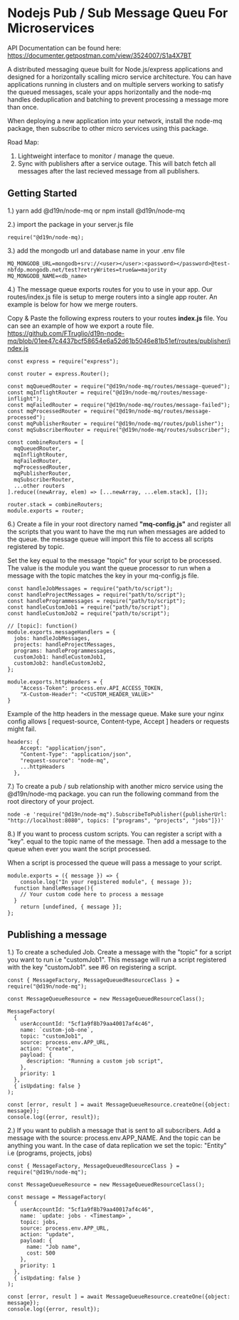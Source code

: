 # Nodejs Pub / Sub Message Queu For Microservices

API Documentation can be found here:
https://documenter.getpostman.com/view/3524007/S1a4X7BT

A distributed messaging queue built for Node.js/express applications and designed
for a horizontally scalling micro service architecture. You can have
applications running in clusters and on multiple servers working to satisfy
the queued messages, scale your apps horizontally and the node-mq handles
deduplication and batching to prevent processing a message more than once.

When deploying a new application into your network, install the node-mq package,
then subscribe to other micro services using this package.

Road Map:

1. Lightweight interface to monitor / manage the queue.
2. Sync with publishers after a service outage. This will batch fetch
   all messages after the last recieved message from all publishers.

## Getting Started

1.) yarn add @d19n/node-mq or npm install @d19n/node-mq

2.) import the package in your server.js file

```
require("@d19n/node-mq);

```

3.) add the mongodb url and database name in your .env file

```
MQ_MONGODB_URL=mongodb+srv://<user></user>:<password></password>@test-nbfdp.mongodb.net/test?retryWrites=true&w=majority
MQ_MONGODB_NAME=<db_name>

```

4.) The message queue exports routes for you to use in your app. Our routes/index.js
file is setup to merge routers into a single app router. An example is below for
how we merge routers.

Copy & Paste the following express routers to your routes **index.js** file. You
can see an example of how we export a route file.
https://github.com/FTruglio/d19n-node-mq/blob/01ee47c4437bcf58654e6a52d61b5046e81b51ef/routes/publisher/index.js

```
const express = require("express");

const router = express.Router();

const mqQueuedRouter = require("@d19n/node-mq/routes/message-queued");
const mqInflightRouter = require("@d19n/node-mq/routes/message-inflight");
const mqFailedRouter = require("@d19n/node-mq/routes/message-failed");
const mqProcessedRouter = require("@d19n/node-mq/routes/message-processed");
const mqPublisherRouter = require("@d19n/node-mq/routes/publisher");
const mqSubscriberRouter = require("@d19n/node-mq/routes/subscriber");

const combineRouters = [
  mqQueuedRouter,
  mqInflightRouter,
  mqFailedRouter,
  mqProcessedRouter,
  mqPublisherRouter,
  mqSubscriberRouter,
  ...other routers
].reduce((newArray, elem) => [...newArray, ...elem.stack], []);

router.stack = combineRouters;
module.exports = router;
```

6.) Create a file in your root directory named **"mq-config.js"** and register
all the scripts that you want to have the mq run when messages are added to the queue.
the message queue will import this file to access all scripts registered by topic.

Set the key equal to the message "topic" for your script to be processed.
The value is the module you want the queue processor to run when a message
with the topic matches the key in your mq-config.js file.

```
const handleJobMessages = require("path/to/script");
const handleProjectMessages = require("path/to/script");
const handleProgrammessages = require("path/to/script");
const handleCustomJob1 = require("path/to/script");
const handleCustomJob2 = require("path/to/script");

// [topic]: function()
module.exports.messageHandlers = {
  jobs: handleJobMessages,
  projects: handleProjectMessages,
  programs: handleProgrammessages,
  customJob1: handleCustomJob1,
  customJob2: handleCustomJob2,
};

module.exports.httpHeaders = {
	"Access-Token": process.env.API_ACCESS_TOKEN,
	"X-Custom-Header": "<CUSTOM_HEADER_VALUE>"
}
```

Example of the http headers in the message queue. Make sure your nginx config
allows [ request-source, Content-type, Accept ] headers or requests might fail.

```
headers: {
    Accept: "application/json",
    "Content-Type": "application/json",
    "request-source": "node-mq",
    ...httpHeaders
  },

```

7.) To create a pub / sub relationship with another micro service using the
@d19n/node-mq package. you can run the following command from the root directory
of your project.

```
node -e 'require("@d19n/node-mq").SubscribeToPublisher({publisherUrl: "http://localhost:8080", topics: ["programs", "projects", "jobs"]})'

```

8.) If you want to process custom scripts. You can register a script with a "key".
equal to the topic name of the message. Then add a message to the queue when
ever you want the script processed.

When a script is processed the queue will pass a message to your script.

```
module.exports = ({ message }) => {
	console.log("In your registered module", { message });
  function handleMessage(){
    // Your custom code here to process a message
  }
	return [undefined, { message }];
};

```

## Publishing a message

1.) To create a scheduled Job. Create a message with the "topic" for a script you
want to run i.e "customJob1". This message will run a script registered with the key
"customJob1". see #6 on registering a script.

```
const { MessageFactory, MessageQueuedResourceClass } = require("@d19n/node-mq");

const MessageQueueResource = new MessageQueuedResourceClass();

MessageFactory(
  {
    userAccountId: "5cf1a9f8b79aa40017af4c46",
    name: `custom-job-one`,
    topic: "customJob1",
    source: process.env.APP_URL,
    action: "create",
    payload: {
      description: "Running a custom job script",
    },
    priority: 1
  },
  { isUpdating: false }
);

const [error, result ] = await MessageQueueResource.createOne({object: message});
console.log({error, result});

```

2.) If you want to publish a message that is sent to all subscribers. Add a message
with the source: process.env.APP_NAME. And the topic can be anything you want. In
the case of data replication we set the topic: "Entity" i.e (programs, projects, jobs)

```
const { MessageFactory, MessageQueuedResourceClass } = require("@d19n/node-mq");

const MessageQueueResource = new MessageQueuedResourceClass();

const message = MessageFactory(
  {
    userAccountId: "5cf1a9f8b79aa40017af4c46",
    name: `update: jobs - <Timestamp>`,
    topic: jobs,
    source: process.env.APP_URL,
    action: "update",
    payload: {
      name: "Job name",
      cost: 500
    },
    priority: 1
  },
  { isUpdating: false }
);

const [error, result ] = await MessageQueueResource.createOne({object: message});
console.log({error, result});
```

